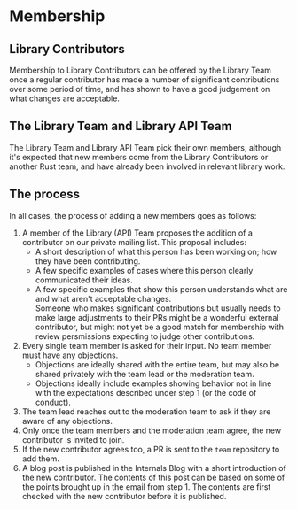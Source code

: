 # Membership

## Library Contributors

Membership to Library Contributors can be offered by the Library Team once
a regular contributor has made a number of significant contributions over some period of time,
and has shown to have a good judgement on what changes are acceptable.

## The Library Team and Library API Team

The Library Team and Library API Team pick their own members,
although it's expected that new members come from the Library Contributors or another Rust team,
and have already been involved in relevant library work.

## The process

In all cases, the process of adding a new members goes as follows:

1. A member of the Library (API) Team proposes the addition of a contributor on our private mailing list.
   This proposal includes:
   - A short description of what this person has been working on; how they have been contributing.
   - A few specific examples of cases where this person clearly communicated their ideas.
   - A few specific examples that show this person understands what are and what aren't acceptable changes.\
     Someone who makes significant contributions but usually needs to make large adjustments to their PRs might be a wonderful external contributor,
     but might not yet be a good match for membership with review persmissions expecting to judge other contributions.
2. Every single team member is asked for their input. No team member must have any objections.
   - Objections are ideally shared with the entire team, but may also be shared privately with the team lead or the moderation team.
   - Objections ideally include examples showing behavior not in line with the expectations described under step 1
     (or the code of conduct).
3. The team lead reaches out to the moderation team to ask if they are aware of any objections.
4. Only once the team members and the moderation team agree, the new contributor is invited to join.
5. If the new contributor agrees too, a PR is sent to the `team` repository to add them.
6. A blog post is published in the Internals Blog with a short introduction of the new contributor.
   The contents of this post can be based on some of the points brought up in the email from step 1.
   The contents are first checked with the new contributor before it is published.
